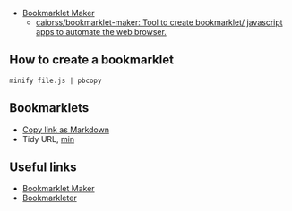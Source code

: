 - [Bookmarklet Maker](https://caiorss.github.io/bookmarklet-maker/)
  - [caiorss/bookmarklet-maker: Tool to create bookmarklet/ javascript apps to automate the web browser.](https://github.com/caiorss/bookmarklet-maker)

## How to create a bookmarklet

```shell
minify file.js | pbcopy
```

## Bookmarklets

- [Copy link as Markdown](markdown_link.js)
- Tidy URL, [min](tidy_url.min.js)

## Useful links

- [Bookmarklet Maker](https://caiorss.github.io/bookmarklet-maker/)
- [Bookmarkleter](https://chriszarate.github.io/bookmarkleter/)
